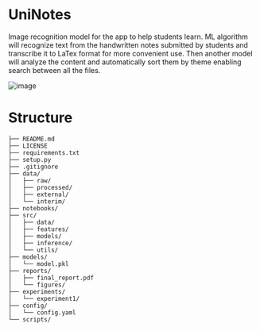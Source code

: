 # UniNotes

Image recognition model for the app to help students learn. ML algorithm will recognize text from the
handwritten notes submitted by students and transcribe it to LaTex format for more convenient use.
Then another model will analyze the content and automatically sort them by theme enabling search
between all the files.


![image](https://github.com/user-attachments/assets/2bb56bd0-53f7-4858-8a95-d49393f8bc25)


# Structure
```
├── README.md
├── LICENSE
├── requirements.txt
├── setup.py
├── .gitignore
├── data/
│   ├── raw/
│   ├── processed/
│   ├── external/
│   └── interim/
├── notebooks/
├── src/
│   ├── data/
│   ├── features/
│   ├── models/
│   ├── inference/
│   └── utils/
├── models/
│   └── model.pkl
├── reports/
│   ├── final_report.pdf
│   └── figures/
├── experiments/
│   └── experiment1/
├── config/
│   └── config.yaml
└── scripts/
```
